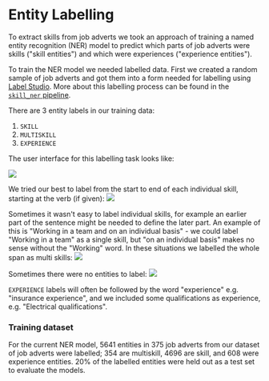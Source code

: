 # Entity Labelling

To extract skills from job adverts we took an approach of training a named entity recognition (NER) model to predict which parts of job adverts were skills ("skill entities") and which were experiences ("experience entities").

To train the NER model we needed labelled data. First we created a random sample of job adverts and got them into a form needed for labelling using [Label Studio](https://labelstud.io/). More about this labelling process can be found in the [`skill_ner` pipeline](https://nestauk.github.io/ojd_daps_skills/pipeline/skill_ner/README.md).

There are 3 entity labels in our training data:

1. `SKILL`
2. `MULTISKILL`
3. `EXPERIENCE`


The user interface for this labelling task looks like:

![](../../outputs/reports/figures/label_studio.png)

We tried our best to label from the start to end of each individual skill, starting at the verb (if given):
![](../../ojd_daps_skills/pipeline/skill_ner/ner_label_examples/label_eg1.jpg)

Sometimes it wasn't easy to label individual skills, for example an earlier part of the sentence might be needed to define the later part. An example of this is "Working in a team and on an individual basis" - we could label "Working in a team" as a single skill, but "on an individual basis" makes no sense without the "Working" word. In these situations we labelled the whole span as multi skills:
![](../../ojd_daps_skills/pipeline/skill_ner/ner_label_examples/label_eg4.jpg)

Sometimes there were no entities to label:
![](../../ojd_daps_skills/pipeline/skill_ner/ner_label_examples/label_eg5.jpg)

`EXPERIENCE` labels will often be followed by the word "experience" e.g. "insurance experience", and we included some qualifications as experience, e.g. "Electrical qualifications".

### Training dataset

For the current NER model, 5641 entities in 375 job adverts from our dataset of job adverts were labelled; 354 are multiskill, 4696 are skill, and 608 were experience entities. 20% of the labelled entities were held out as a test set to evaluate the models.
